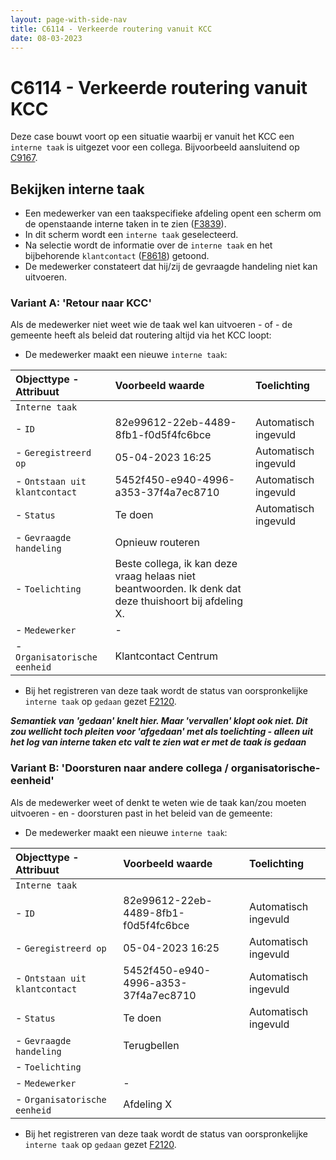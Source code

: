 ```yaml
---
layout: page-with-side-nav
title: C6114 - Verkeerde routering vanuit KCC
date: 08-03-2023
---
```


# C6114 - Verkeerde routering vanuit KCC

Deze case bouwt voort op een situatie waarbij er vanuit het KCC een `interne taak` is uitgezet voor een collega. Bijvoorbeeld aansluitend op [C9167](./9167.md).

## Bekijken interne taak

- Een medewerker van een taakspecifieke afdeling opent een scherm om de openstaande interne taken in te zien ([F3839](./3839.md)).
- In dit scherm wordt een `interne taak` geselecteerd.
- Na selectie wordt de informatie over de `interne taak` en het bijbehorende `klantcontact` ([F8618](./8618.md)) getoond.
- De medewerker constateert dat hij/zij de gevraagde handeling niet kan uitvoeren. 

### Variant A: 'Retour naar KCC'

Als de medewerker niet weet wie de taak wel kan uitvoeren - of - de gemeente heeft als beleid dat routering altijd via het KCC loopt:

- De medewerker maakt een nieuwe `interne taak`:

| Objecttype - Attribuut | Voorbeeld waarde | Toelichting |
| :----------- | :----------- | :----------- |
| `Interne taak` | | |
| - `ID` | 82e99612-22eb-4489-8fb1-f0d5f4fc6bce | Automatisch ingevuld |
| - `Geregistreerd op` | 05-04-2023 16:25 | Automatisch ingevuld |
| - `Ontstaan uit klantcontact` | 5452f450-e940-4996-a353-37f4a7ec8710 | Automatisch ingevuld |
| - `Status` | Te doen | Automatisch ingevuld | 
| - `Gevraagde handeling` | Opnieuw routeren |
| - `Toelichting` | Beste collega, ik kan deze vraag helaas niet beantwoorden. Ik denk dat deze thuishoort bij afdeling X. |
| - `Medewerker` | - |  |
| - `Organisatorische eenheid` | Klantcontact Centrum |  |

- Bij het registreren van deze taak wordt de status van oorspronkelijke `interne taak` op `gedaan` gezet [F2120](./2120.md). 

___Semantiek van 'gedaan' knelt hier. Maar 'vervallen' klopt ook niet. Dit zou wellicht toch pleiten voor 'afgedaan' met als toelichting - alleen uit het log van interne taken etc valt te zien wat er met de taak is gedaan___

### Variant B: 'Doorsturen naar andere collega / organisatorische-eenheid'

Als de medewerker weet of denkt te weten wie de taak kan/zou moeten uitvoeren - en - doorsturen past in het beleid van de gemeente:

- De medewerker maakt een nieuwe `interne taak`:

| Objecttype - Attribuut | Voorbeeld waarde | Toelichting |
| :----------- | :----------- | :----------- |
| `Interne taak` | | |
| - `ID` | 82e99612-22eb-4489-8fb1-f0d5f4fc6bce | Automatisch ingevuld |
| - `Geregistreerd op` | 05-04-2023 16:25 | Automatisch ingevuld |
| - `Ontstaan uit klantcontact` | 5452f450-e940-4996-a353-37f4a7ec8710 | Automatisch ingevuld |
| - `Status` | Te doen | Automatisch ingevuld | 
| - `Gevraagde handeling` | Terugbellen |
| - `Toelichting` | |
| - `Medewerker` | - |  |
| - `Organisatorische eenheid` | Afdeling X |  |

- Bij het registreren van deze taak wordt de status van oorspronkelijke `interne taak` op `gedaan` gezet [F2120](./2120.md). 
